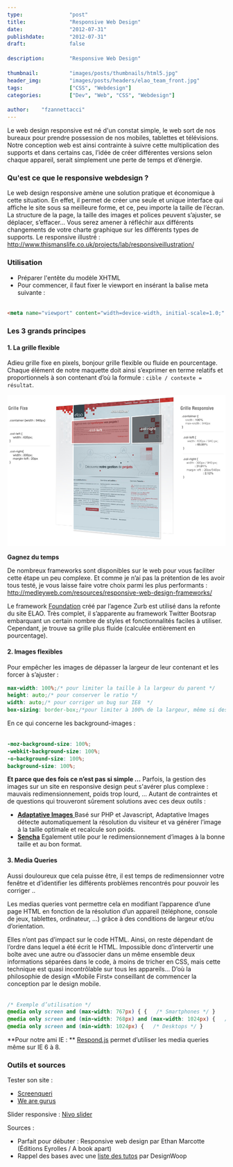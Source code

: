 ```yaml
---
type:               "post"
title:              "Responsive Web Design"
date:               "2012-07-31"
publishdate:        "2012-07-31"
draft:              false

description:        "Responsive Web Design"

thumbnail:          "images/posts/thumbnails/html5.jpg"
header_img:         "images/posts/headers/elao_team_front.jpg"
tags:               ["CSS", "Webdesign"]
categories:         ["Dev", "Web", "CSS", "Webdesign"]

author:    "fzannettacci"
---
```


Le web design responsive est né d'un constat simple, le web sort de nos bureaux pour prendre possession de nos mobiles, tablettes et télévisions. Notre conception web est ainsi contrainte à suivre cette multiplication des supports et dans certains cas, l’idée de créer différentes versions selon chaque appareil, serait simplement une perte de temps et d’énergie.<!--more-->

### Qu'est ce que le responsive webdesign ?
Le web design responsive amène une solution pratique et économique à cette situation. En effet, il permet de créer une seule et unique interface qui affiche le site sous sa meilleure forme, et ce, peu importe la taille de l’écran. La structure de la page, la taille des images et polices peuvent s’ajuster, se déplacer, s’effacer... Vous serez amener à réfléchir aux différents changements de votre charte graphique sur les différents types de supports. Le responsive illustré : <http://www.thismanslife.co.uk/projects/lab/responsiveillustration/>

### Utilisation
* Préparer l'entête du modèle XHTML
* Pour commencer, il faut fixer le viewport en insérant la balise meta suivante :

```html

<meta name="viewport" content="width=device-width, initial-scale=1.0;" />
```


### Les 3 grands principes

#### 1. La grille flexible

Adieu grille fixe en pixels, bonjour grille flexible ou fluide en pourcentage. Chaque élément de notre maquette doit ainsi s’exprimer en terme relatifs et proportionnels à son contenant d’où la formule :  `cible / contexte = résultat`.

![contruire grid Responsive Web Design](images/posts/2012/contruire-grid.jpg)

**Gagnez du temps**

De nombreux frameworks sont disponibles sur le web pour vous faciliter cette étape un peu complexe. Et comme je n’ai pas la prétention de les avoir tous testé, je vous laisse faire votre choix parmi les plus performants : <http://medleyweb.com/resources/responsive-web-design-frameworks/>

Le framework <a title="Foundation " href="http://foundation.zurb.com/" target="_blank">Foundation</a> créé par l’agence Zurb est utilisé dans la refonte du site ELAO. Très complet, il s’apparente au framework Twitter Bootsrap embarquant un certain nombre de styles et fonctionnalités faciles à utiliser. Cependant, je trouve sa grille plus fluide (calculée entièrement en pourcentage).

#### 2. Images flexibles

Pour empêcher les images de dépasser la largeur de leur contenant et les forcer à s’ajuster :

```scss
max-width: 100%;/* pour limiter la taille à la largeur du parent */
height: auto;/* pour conserver le ratio */
width: auto;/* pour corriger un bug sur IE8  */
box-sizing: border-box;/*pour limiter à 100% de la largeur, même si des paddings ou bordures sont appliquées à l’élément */
```


En ce qui concerne les background-images :

```scss

-moz-background-size: 100%;
-webkit-background-size: 100%;
-o-background-size: 100%;
background-size: 100%;
```


**Et parce que des fois ce n’est pas si simple ...**
Parfois, la gestion des images sur un site en responsive design peut s'avérer plus complexe : mauvais redimensionnement, poids trop lourd, ... Autant de contraintes et de questions qui trouveront sûrement solutions avec ces deux outils :

* <a title="Adaptive Images" href="http://adaptive-images.com/" target="_blank"><strong>Adaptative Images</strong> </a>Basé sur PHP et Javascript, Adaptative Images détecte automatiquement la résolution du visiteur et va générer l’image à la taille optimale et recalcule son poids.
* <a href="http://www.sencha.com/products/io/" target="_blank"><strong>Sencha</strong></a> Egalement utile pour le redimensionnement d’images à la bonne taille et au bon format.

#### 3. Media Queries

Aussi douloureux que cela puisse être, il est temps de redimensionner votre fenêtre et d’identifier les différents problèmes rencontrés pour pouvoir les corriger ..

Les medias queries vont permettre cela en modifiant l’apparence d’une page HTML en fonction de la résolution d’un appareil (téléphone, console de jeux, tablettes, ordinateur, …) grâce à des conditions de largeur et/ou d’orientation.

Elles n’ont pas d’impact sur le code HTML. Ainsi, on reste dépendant de l’ordre dans lequel a été écrit le HTML. Impossible donc d’intervertir une boîte avec une autre ou d’associer dans un même ensemble deux informations séparées dans le code, à moins de tricher en CSS, mais cette technique est quasi incontrôlable sur tous les appareils… D’où la philosophie de design «Mobile First» conseillant de commencer la conception par le design mobile.

```scss

/* Exemple d’utilisation */
@media only screen and (max-width: 767px) { {   /* Smartphones */ }
@media only screen and (min-width: 768px) and (max-width: 1024px) {   /* Tablettes */ }
@media only screen and (min-width: 1024px) {   /* Desktops */ }
```


**Pour notre ami IE  : **
[Respond.js][1] permet d’utiliser les media queries même sur IE 6 à 8.

### Outils et sources

Tester son site :

*   <a href="http://screenqueri.es/" target="_blank">Screenqueri</a>
*   <a href="http://www.we-are-gurus.com/tools/responsive-design-tester.php" target="_blank">We are gurus </a>

Slider responsive :  <a href="http://nivo.dev7studios.com/" target="_blank">Nivo slider </a>

Sources  :

*   Parfait pour débuter : Responsive web design par Ethan Marcotte (Éditions Eyrolles / A book apart)
*   Rappel des bases avec une <a href="http://designwoop.com/2012/03/15-detailed-responsive-web-design-tutorials/" target="_blank">liste des tutos</a> par DesignWoop

 [1]: https://github.com/scottjehl/Respond
